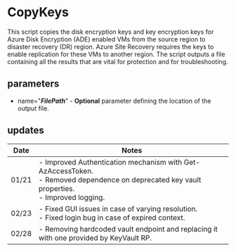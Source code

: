 # CopyKeys

This script copies the disk encryption keys and key encryption keys for Azure Disk Encryption (ADE) enabled VMs from the source region to disaster recovery (DR) region. Azure Site Recovery requires the keys to enable replication for these VMs to another region. The script outputs a file containing all the results that are vital for protection and for troubleshooting.

## parameters

- name="**_FilePath_**" - **Optional** parameter defining the location of the output file.

## updates

| Date | Notes |
|--|--|
|01/21 | - Improved Authentication mechanism with Get-AzAccessToken.</br> - Removed dependence on deprecated key vault properties.</br> - Improved logging. |
|02/23 | - Fixed GUI issues in case of varying resolution.</br> - Fixed login bug in case of expired context. |
|02/28 | - Removing hardcoded vault endpoint and replacing it with one provided by KeyVault RP. |
